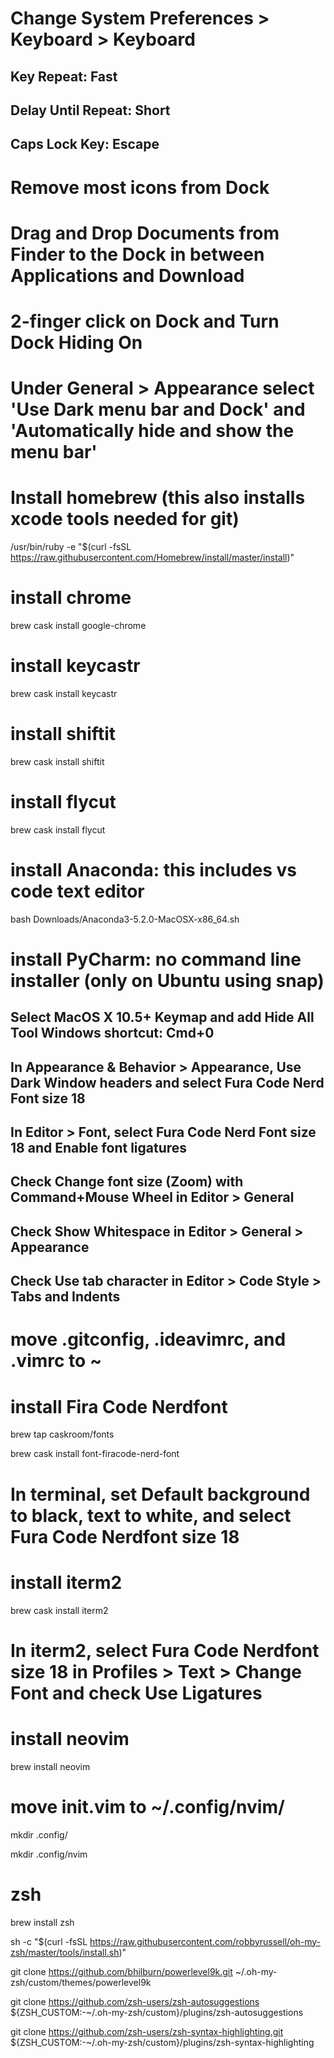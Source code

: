 # Change System Preferences > Keyboard > Keyboard 
## Key Repeat: Fast
## Delay Until Repeat: Short
## Caps Lock Key: Escape
# Remove most icons from Dock
# Drag and Drop Documents from Finder to the Dock in between Applications and Download
# 2-finger click on Dock and Turn Dock Hiding On
# Under General > Appearance select 'Use Dark menu bar and Dock' and 'Automatically hide and show the menu bar'

# Install homebrew (this also installs xcode tools needed for git)
/usr/bin/ruby -e "$(curl -fsSL https://raw.githubusercontent.com/Homebrew/install/master/install)"

# install chrome
brew cask install google-chrome

# install keycastr
brew cask install keycastr

# install shiftit
brew cask install shiftit

# install flycut
brew cask install flycut

# install Anaconda: this includes vs code text editor
bash Downloads/Anaconda3-5.2.0-MacOSX-x86_64.sh

# install PyCharm: no command line installer (only on Ubuntu using snap)
## Select MacOS X 10.5+ Keymap and add Hide All Tool Windows shortcut: Cmd+0
## In Appearance & Behavior > Appearance, Use Dark Window headers and select Fura Code Nerd Font size 18
## In Editor > Font, select Fura Code Nerd Font size 18 and Enable font ligatures
## Check Change font size (Zoom) with Command+Mouse Wheel in Editor > General
## Check Show Whitespace in Editor > General > Appearance
## Check Use tab character in Editor > Code Style > Tabs and Indents

# move .gitconfig, .ideavimrc, and .vimrc to ~

# install Fira Code Nerdfont
brew tap caskroom/fonts

brew cask install font-firacode-nerd-font

# In terminal, set Default background to black, text to white, and select Fura Code Nerdfont size 18

# install iterm2
brew cask install iterm2

# In iterm2, select Fura Code Nerdfont size 18 in Profiles > Text > Change Font and check Use Ligatures

# install neovim
brew install neovim

# move init.vim to ~/.config/nvim/
mkdir .config/

mkdir .config/nvim


# zsh
brew install zsh

sh -c "$(curl -fsSL https://raw.githubusercontent.com/robbyrussell/oh-my-zsh/master/tools/install.sh)"

git clone https://github.com/bhilburn/powerlevel9k.git ~/.oh-my-zsh/custom/themes/powerlevel9k

git clone https://github.com/zsh-users/zsh-autosuggestions ${ZSH_CUSTOM:-~/.oh-my-zsh/custom}/plugins/zsh-autosuggestions

git clone https://github.com/zsh-users/zsh-syntax-highlighting.git ${ZSH_CUSTOM:-~/.oh-my-zsh/custom}/plugins/zsh-syntax-highlighting

